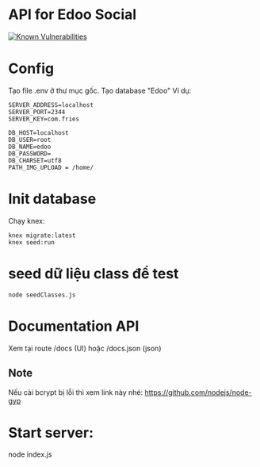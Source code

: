 # API for Edoo Social
[![Known Vulnerabilities](https://snyk.io/test/github/tutv95/hapi/badge.svg)](https://snyk.io/test/github/tutv95/hapi)

# Config

Tạo file .env ở thư mục gốc.
Tạo database "Edoo"
 Ví dụ:

```
SERVER_ADDRESS=localhost
SERVER_PORT=2344
SERVER_KEY=com.fries

DB_HOST=localhost
DB_USER=root
DB_NAME=edoo
DB_PASSWORD=
DB_CHARSET=utf8
PATH_IMG_UPLOAD = /home/
```

# Init database

Chạy knex:
```
knex migrate:latest
knex seed:run
```
# seed dữ liệu class để test

```
node seedClasses.js
```

# Documentation API

Xem tại route /docs (UI) hoặc /docs.json (json)

## Note

Nếu cài bcrypt bị lỗi thì xem link này nhé:
https://github.com/nodejs/node-gyp

# Start server:

node index.js